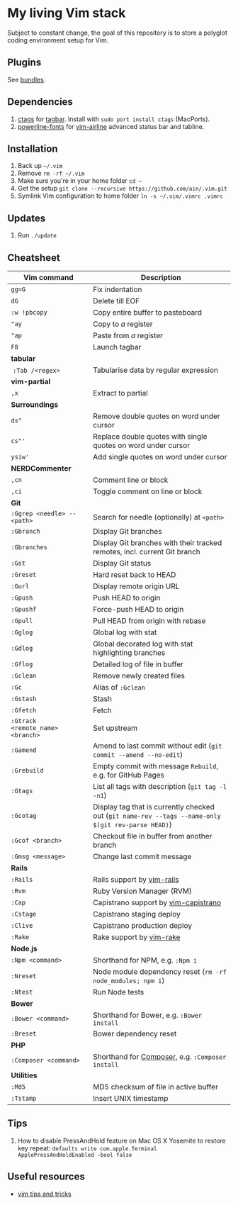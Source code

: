 # My living Vim stack

Subject to constant change, the goal of this repository is to store a polyglot coding environment setup for Vim.

## Plugins

See [bundles](https://github.com/ain/.vim/tree/master/bundle).

## Dependencies

1. [ctags](http://ctags.sourceforge.net) for [tagbar](https://github.com/majutsushi/tagbar). Install with `sudo port install ctags` (MacPorts).
2. [powerline-fonts](https://github.com/powerline/fonts) for [vim-airline](https://github.com/bling/vim-airline) advanced status bar and tabline.

## Installation

1. Back up `~/.vim`
2. Remove `rm -rf ~/.vim`
3. Make sure you're in your home folder `cd ~`
4. Get the setup `git clone --recursive https://github.com/ain/.vim.git`
5. Symlink Vim configuration to home folder `ln -s ~/.vim/.vimrc .vimrc`

## Updates

1. Run `./update`

## Cheatsheet

| Vim command                      |  Description                                                                                        |
| -------------                    | -----------------                                                                                   |
| `gg=G`                           | Fix indentation                                                                                     |
| `dG`                             | Delete till EOF                                                                                     |
| `:w !pbcopy`                     | Copy entire buffer to pasteboard                                                                    |
| `"ay`                            | Copy to _a_ register                                                                                |
| `"ap`                            | Paste from _a_ register                                                                             |
| `F8`                             | Launch tagbar                                                                                       |
| __tabular__                      |
|  `:Tab /<regex>`                 | Tabularise data by regular expression                                                               |
| __vim-partial__                  |
| `,x`                             | Extract to partial                                                                                  |
| __Surroundings__                 |
| `ds"`                            | Remove double quotes on word under cursor                                                           |
| `cs"'`                           | Replace double quotes with single quotes on word under cursor                                       |
| `ysiw'`                          | Add single quotes on word under cursor                                                              |
| __NERDCommenter__                |
| `,cn`                            | Comment line or block                                                                               |
| `,ci`                            | Toggle comment on line or block                                                                     |
| __Git__                          |
| `:Ggrep <needle> -- <path>`      | Search for needle (optionally) at `<path>`                                                          |
| `:Gbranch`                       | Display Git branches                                                                                |
| `:Gbranches`                     | Display Git branches with their tracked remotes, incl. current Git branch                           |
| `:Gst`                           | Display Git status                                                                                  |
| `:Greset`                        | Hard reset back to HEAD                                                                             |
| `:Gurl`                          | Display remote origin URL                                                                           |
| `:Gpush`                         | Push HEAD to origin                                                                                 |
| `:Gpushf`                        | Force-push HEAD to origin                                                                           |
| `:Gpull`                         | Pull HEAD from origin with rebase                                                                   |
| `:Gglog`                         | Global log with stat                                                                                |
| `:Gdlog`                         | Global decorated log with stat highlighting branches                                                |
| `:Gflog`                         | Detailed log of file in buffer                                                                      |
| `:Gclean`                        | Remove newly created files                                                                          |
| `:Gc`                            | Alias of `:Gclean`                                                                                  |
| `:Gstash`                        | Stash                                                                                               |
| `:Gfetch`                        | Fetch                                                                                               |
| `:Gtrack <remote_name> <branch>` | Set upstream                                                                                        |
| `:Gamend`                        | Amend to last commit without edit (`git commit --amend --no-edit`)                                  |
| `:Grebuild`                      | Empty commit with message `Rebuild`, e.g. for GitHub Pages                                          |
| `:Gtags`                         | List all tags with description (`git tag -l -n1`)                                                   |
| `:Gcotag`                        | Display tag that is currently checked out (`git name-rev --tags --name-only $(git rev-parse HEAD)`) |
| `:Gcof <branch>`                 | Checkout file in buffer from another branch                                                         |
| `:Gmsg <message>`                | Change last commit message                                                                          |
| __Rails__                        |
| `:Rails`                         | Rails support by [vim-rails](https://github.com/tpope/vim-rails)                                    |
| `:Rvm`                           | Ruby Version Manager (RVM)                                                                          |
| `:Cap`                           | Capistrano support by [vim-capistrano](https://github.com/ain/vim-capistrano)                       |
| `:Cstage`                        | Capistrano staging deploy                                                                           |
| `:Clive`                         | Capistrano production deploy                                                                        |
| `:Rake`                          | Rake support by [vim-rake](https://github.com/tpope/vim-rake)                                       |
| __Node.js__                      |
| `:Npm <command>`                 | Shorthand for NPM, e.g. `:Npm i`                                                                    |
| `:Nreset`                        | Node module dependency reset (`rm -rf node_modules; npm i`)                                         |
| `:Ntest`                         | Run Node tests                                                                                      |
| __Bower__                        |
| `:Bower <command>`               | Shorthand for Bower, e.g. `:Bower install`                                                          |
| `:Breset`                        | Bower dependency reset                                                                              |
| __PHP__                          |
| `:Composer <command>`            | Shorthand for [Composer](https://getcomposer.org), e.g. `:Composer install`                         |
| __Utilities__                    |
| `:Md5`                           | MD5 checksum of file in active buffer                                                               |
| `:Tstamp`                        | Insert UNIX timestamp                                                                               |  

## Tips

1. How to disable PressAndHold feature on Mac OS X Yosemite to restore key repeat: `defaults write com.apple.Terminal ApplePressAndHoldEnabled -bool false`

## Useful resources

- [vim tips and tricks](http://www.cs.swarthmore.edu/help/vim/home.html)